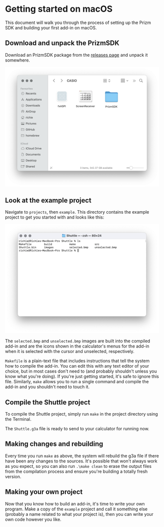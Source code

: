 # Getting started on macOS

This document will walk you through the process of setting up the Prizm SDK and
building your first add-in on macOS.

## Download and unpack the PrizmSDK

Download an PrizmSDK package from the [releases
page](https://github.com//Insoft-UK/libfxcg/releases/) and unpack it somewhere.

![Extracted SDK package](img/sdk-dir.png)

## Look at the example project

Navigate to `projects`, then `example`. This directory contains the example
project to get you started with and looks like this:

![Example project directory layout](img/project-dir.png)

The `selected.bmp` and `unselected.bmp` images are built into the compiled
add-in and are the icons shown in the calculator's menus for the add-in when it
is selected with the cursor and unselected, respectively.

`Makefile` is a plain-text file that includes instructions that tell the system
how to compile the add-in. You can edit this with any text editor of your
choice, but in most cases don't need to (and probably shouldn't unless you know
what you're doing). If you're just getting started, it's safe to ignore this
file. Similarly, `make` allows you to run a single command and compile the
add-in and you shouldn't need to touch it.


## Compile the Shuttle project

To compile the Shuttle project, simply run `make` in the project directory
using the Terminal.


The `Shuttle.g3a` file is ready to send to your calculator for running now.

## Making changes and rebuilding

Every time you run `make` as above, the system will rebuild the g3a file if
there have been any changes to the sources. It's possible that won't always work
as you expect, so you can also run `.\make clean` to erase the output files from
the compilation process and ensure you're building a totally fresh version.

## Making your own project

Now that you know how to build an add-in, it's time to write your own program.
Make a copy of the `example` project and call it something else (probably a name
related to what your project is), then you can write your own code however you
like.
